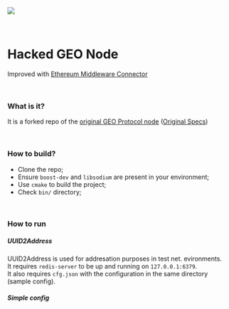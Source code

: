 ![](https://docs.google.com/drawings/d/e/2PACX-1vRJbTkJCCEdri8snzD7AUqWF7nGh7F8ymJsr37Ddnem9CEB1KSEM9QIS4K4ELhbRtR8ZLa4pdj9PK05/pub?w=1089&h=362)
</br>
</br>
</br>

# Hacked GEO Node 
Improved with [Ethereum Middleware Connector](https://github.com/HaySayCheese/EthSC_GEO_ETHBerlin)

</br>

### What is it?
It is a forked repo of the [original GEO Protocol node](https://github.com/GEO-Protocol/GEO-network-client) 
([Original Specs](https://github.com/GEO-Protocol/specs-protocol))

</br>

### How to build?
* Clone the repo;
* Ensure `boost-dev` and `libsodium` are present in your environment;
* Use `cmake` to build the project;
* Check `bin/` directory; 

</br>

### How to run

##### UUID2Address
UUID2Address is used for addresation purposes in test net. evironments.  
It requires `redis-server` to be up and running on `127.0.0.1:6379`.  
It also requires `cfg.json` with the configuration in the same directory (sample config).



##### Simple config

